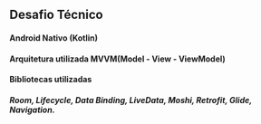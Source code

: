 ## Desafio Técnico
#### Android Nativo (Kotlin)
#### Arquitetura utilizada MVVM(Model - View - ViewModel)
#### Bibliotecas utilizadas
##### Room, Lifecycle, Data Binding, LiveData, Moshi, Retrofit, Glide, Navigation.
